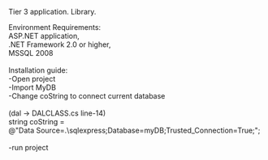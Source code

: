 Tier 3 application. Library.

Environment Requirements:<br>
  ASP.NET application,<br>
  .NET Framework 2.0 or higher, <br>
  MSSQL 2008<br>
<br>
Installation guide:<br>
  -Open project<br>
  -Import MyDB <br>
  -Change coString to connect current database<br>
    <br>
      (dal -> DALCLASS.cs line-14)<br>
      string coString =<br>
             @"Data Source=.\sqlexpress;Database=myDB;Trusted_Connection=True;";<br>
  <br>
  -run project<br>
